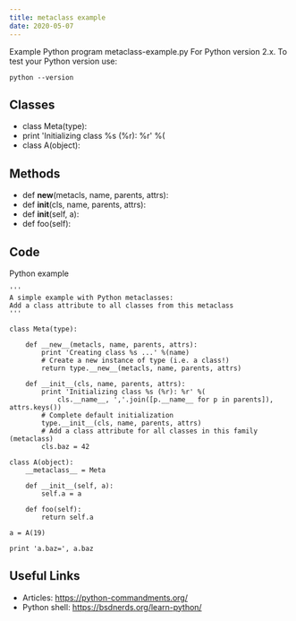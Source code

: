 ```yaml
---
title: metaclass example
date: 2020-05-07
---
```

Example Python program metaclass-example.py
For Python version 2.x.
To test your Python version use:

    python --version


## Classes

* class Meta(type):
* print 'Initializing class %s (%r): %r' %(
* class A(object):

## Methods

* def __new__(metacls, name, parents, attrs):
* def __init__(cls, name, parents, attrs):
* def __init__(self, a):
* def foo(self):

## Code

Python example

    '''
    A simple example with Python metaclasses:
    Add a class attribute to all classes from this metaclass
    '''
    
    class Meta(type):
     
        def __new__(metacls, name, parents, attrs):
            print 'Creating class %s ...' %(name)
            # Create a new instance of type (i.e. a class!) 
            return type.__new__(metacls, name, parents, attrs)
        
        def __init__(cls, name, parents, attrs):
            print 'Initializing class %s (%r): %r' %(
                cls.__name__, ','.join([p.__name__ for p in parents]), attrs.keys())
            # Complete default initialization
            type.__init__(cls, name, parents, attrs)
            # Add a class attribute for all classes in this family (metaclass)
            cls.baz = 42
    
    class A(object):
        __metaclass__ = Meta
    
        def __init__(self, a):
            self.a = a
    
        def foo(self):
            return self.a
    
    a = A(19)
    
    print 'a.baz=', a.baz
    

## Useful Links

- Articles: https://python-commandments.org/
- Python shell: https://bsdnerds.org/learn-python/
